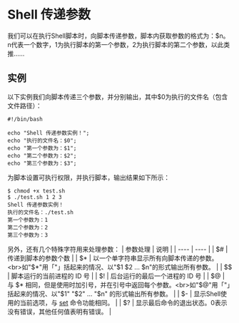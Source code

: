 # Shell 传递参数
我们可以在执行Shell脚本时，向脚本传递参数，脚本内获取参数的格式为：$n。n代表一个数字，1为执行脚本的第一个参数，2为执行脚本的第二个参数，以此类推……
## 实例
以下实例我们向脚本传递三个参数，并分别输出，其中$0为执行的文件名（包含文件路径）：
```shell
#!/bin/bash

echo "Shell 传递参数实例！";
echo "执行的文件名：$0";
echo "第一个参数为：$1";
echo "第二个参数为：$2";
echo "第三个参数为：$3";
```
为脚本设置可执行权限，并执行脚本，输出结果如下所示：
```shell
$ chmod +x test.sh 
$ ./test.sh 1 2 3
Shell 传递参数实例！
执行的文件名：./test.sh
第一个参数为：1
第二个参数为：2
第三个参数为：3
```
另外，还有几个特殊字符用来处理参数：
| 参数处理 | 说明 |
| ---- | ---- |
| $# | 传递到脚本的参数个数 |
| $* | 以一个单字符串显示所有向脚本传递的参数。<br>如"$*"用「"」括起来的情况、以"$1 $2 … $n"的形式输出所有参数。 |
| $$ | 脚本运行的当前进程的 ID 号 |
| $! | 后台运行的最后一个进程的 ID 号 |
| $@ | 与 $* 相同，但是使用时加引号，并在引号中返回每个参数。<br>如"$@"用「"」括起来的情况、以"$1" "$2" … "$n" 的形式输出所有参数。 |
| $- | 显示Shell使用的当前选项，与 [set]() 命令功能相同。 |
| $? | 	显示最后命令的退出状态。0表示没有错误，其他任何值表明有错误。 |
